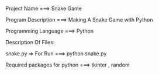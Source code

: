 Project Name ===> Snake Game

Program Description ===> Making A Snake Game with Python

Programming Language ===> Python

Description Of Files:

snake.py => For Run ===> python snake.py

Required packages for python ===> tkinter , random


